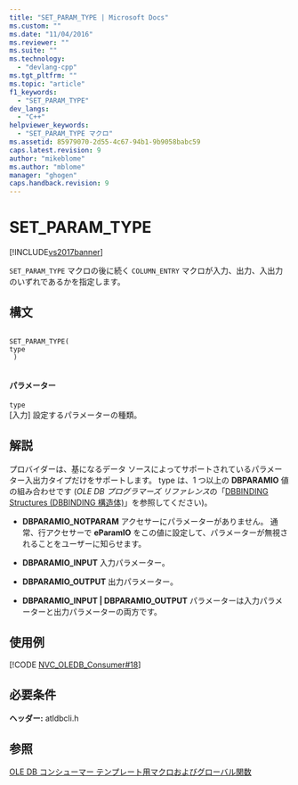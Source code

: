 ```yaml
---
title: "SET_PARAM_TYPE | Microsoft Docs"
ms.custom: ""
ms.date: "11/04/2016"
ms.reviewer: ""
ms.suite: ""
ms.technology: 
  - "devlang-cpp"
ms.tgt_pltfrm: ""
ms.topic: "article"
f1_keywords: 
  - "SET_PARAM_TYPE"
dev_langs: 
  - "C++"
helpviewer_keywords: 
  - "SET_PARAM_TYPE マクロ"
ms.assetid: 85979070-2d55-4c67-94b1-9b9058babc59
caps.latest.revision: 9
author: "mikeblome"
ms.author: "mblome"
manager: "ghogen"
caps.handback.revision: 9
---
```

# SET_PARAM_TYPE
[!INCLUDE[vs2017banner](../../assembler/inline/includes/vs2017banner.md)]

`SET_PARAM_TYPE` マクロの後に続く `COLUMN_ENTRY` マクロが入力、出力、入出力のいずれであるかを指定します。  
  
## 構文  
  
```  
  
SET_PARAM_TYPE(  
type  
 )  
  
```  
  
#### パラメーター  
 `type`  
 \[入力\] 設定するパラメーターの種類。  
  
## 解説  
 プロバイダーは、基になるデータ ソースによってサポートされているパラメーター入出力タイプだけをサポートします。 type は、1 つ以上の **DBPARAMIO** 値の組み合わせです \(*OLE DB プログラマーズ リファレンス*の「[DBBINDING Structures \(DBBINDING 構造体\)](https://msdn.microsoft.com/en-us/library/ms716845.aspx)」を参照してください\)。  
  
-   **DBPARAMIO\_NOTPARAM** アクセサーにパラメーターがありません。 通常、行アクセサーで **eParamIO** をこの値に設定して、パラメーターが無視されることをユーザーに知らせます。  
  
-   **DBPARAMIO\_INPUT** 入力パラメーター。  
  
-   **DBPARAMIO\_OUTPUT** 出力パラメーター。  
  
-   **DBPARAMIO\_INPUT &#124; DBPARAMIO\_OUTPUT** パラメーターは入力パラメーターと出力パラメーターの両方です。  
  
## 使用例  
 [!CODE [NVC_OLEDB_Consumer#18](../CodeSnippet/VS_Snippets_Cpp/NVC_OLEDB_Consumer#18)]  
  
## 必要条件  
 **ヘッダー:** atldbcli.h  
  
## 参照  
 [OLE DB コンシューマー テンプレート用マクロおよびグローバル関数](../Topic/Macros%20and%20Global%20Functions%20for%20OLE%20DB%20Consumer%20Templates.md)